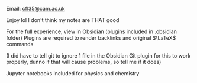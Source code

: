 Email: cfl35@cam.ac.uk

Enjoy lol I don't think my notes are THAT good

For the full experience, view in Obsidian (plugins included in .obsidian folder)
Plugins are required to render backlinks and original $\LaTeX$ commands

(I did have to tell git to ignore 1 file in the Obsidian Git plugin for this to work properly, dunno if that will cause problems, so tell me if it does)

Jupyter notebooks included for physics and chemistry